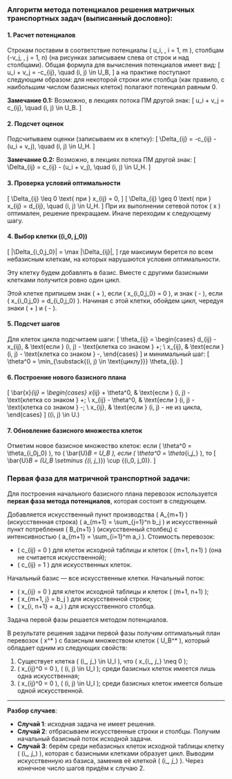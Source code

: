 ### Алгоритм метода потенциалов решения матричных транспортных задач (выписанный дословно):

#### 1. Расчет потенциалов
Строкам поставим в соответствие потенциалы \( u_i, \, i = 1, m \), столбцам \(-v_j, \, j = 1, n\) (на рисунках записываем слева от строк и над столбцами). Общая формула для вычисления потенциалов имеет вид:
\[ u_i + v_j = -c_{ij}, \quad (i, j) \in U_B, \]
а на практике поступают следующим образом: для некоторой строки или столбца (как правило, с наибольшим числом базисных клеток) полагают потенциал равным 0.

**Замечание 0.1:** Возможно, в лекциях потока ПМ другой знак:
\[ u_i + v_j = c_{ij}, \quad (i, j) \in U_B. \]

#### 2. Подсчет оценок
Подсчитываем оценки (записываем их в клетку):
\[ \Delta_{ij} = -c_{ij} - (u_i + v_j), \quad (i, j) \in U_H. \]

**Замечание 0.2:** Возможно, в лекциях потока ПМ другой знак:
\[ \Delta_{ij} = c_{ij} - (u_i + v_j), \quad (i, j) \in U_H. \]

#### 3. Проверка условий оптимальности
\[
\Delta_{ij} \leq 0 \text{ при } x_{ij} = 0,
\]
\[
\Delta_{ij} \geq 0 \text{ при } x_{ij} = d_{ij}, \quad (i, j) \in U_H.
\]
При их выполнении сетевой поток \( x \) оптимален, решение прекращаем. Иначе переходим к следующему шагу.

#### 4. Выбор клетки \((i_0, j_0)\)
\[
|\Delta_{i_0,j_0}| = \max |\Delta_{ij}|,
\]
где максимум берется по всем небазисным клеткам, на которых нарушаются условия оптимальности.

Эту клетку будем добавлять в базис. Вместе с другими базисными клетками получится ровно один цикл.

Этой клетке припишем знак \( + \), если \( x_{i_0,j_0} = 0 \), и знак \( - \), если \( x_{i_0,j_0} = d_{i_0,j_0} \). Начиная с этой клетки, обойдем цикл, чередуя знаки \( + \) и \( - \).

#### 5. Подсчет шагов
Для клеток цикла подсчитаем шаги:
\[
\theta_{ij} =
\begin{cases}
d_{ij} - x_{ij}, & \text{если } (i, j) - \text{клетка со знаком } +; \\
x_{ij}, & \text{если } (i, j) - \text{клетка со знаком } -,
\end{cases}
\]
и минимальный шаг:
\[
\theta^0 = \min_{\substack{(i, j) \in \text{циклу}}} \theta_{ij}.
\]

#### 6. Построение нового базисного плана
\[
\bar{x}_{ij} =
\begin{cases}
x_{ij} + \theta^0, & \text{если } (i, j) - \text{клетка со знаком } +; \\
x_{ij} - \theta^0, & \text{если } (i, j) - \text{клетка со знаком } -; \\
x_{ij}, & \text{если } (i, j) - не из цикла,
\end{cases}
\]
\((i, j) \in U.\)

#### 7. Обновление базисного множества клеток
Отметим новое базисное множество клеток: если \( \theta^0 = \theta_{i_0j_0} \), то \( \bar{U}_B = U_B \), если \( \theta^0 = \theta_{i_*j_*} \), то
\[
\bar{U}_B = (U_B \setminus \{(i_*, j_*)\}) \cup \{(i_0, j_0)\}.
\]

### Первая фаза для матричной транспортной задачи:

Для построения начального базисного плана перевозок используется **первая фаза метода потенциалов**, которая состоит в следующем.

Добавляется искусственный пункт производства \( A_{m+1} \) (искусственная строка) \( a_{m+1} = \sum_{j=1}^n b_j \) и искусственный пункт потребления \( B_{n+1} \) (искусственный столбец) с интенсивностью \( a_{m+1} = \sum_{i=1}^m a_i \). Стоимость перевозок:

- \( c_{ij} = 0 \) для клеток исходной таблицы и клеток \( (m+1, n+1) \) (она не считается искусственной);
- \( c_{ij} = 1 \) для искусственных клеток.

Начальный базис — все искусственные клетки. Начальный поток:

- \( x_{ij} = 0 \) для клеток исходной таблицы и клеток \( (m+1, n+1) \);
- \( x_{m+1, j} = b_j \) для искусственной строки;
- \( x_{i, n+1} = a_i \) для искусственного столбца.

Задача первой фазы решается методом потенциалов.

В результате решения задачи первой фазы получим оптимальный план перевозок \( x^* \) с базисным множеством клеток \( U_B^* \), который обладает одним из следующих свойств:

1. Существует клетка \( (i_*, j_*) \in U_I \), что \( x_{i_*, j_*} \neq 0 \);
2. \( x_{ij}^0 = 0 \), \( (i, j) \in U_I \); среди базисных клеток имеется лишь одна искусственная;
3. \( x_{ij}^0 = 0 \), \( (i, j) \in U_I \); среди базисных клеток имеется больше одной искусственной.

---

**Разбор случаев**:

- **Случай 1**: исходная задача не имеет решения.
- **Случай 2**: отбрасываем искусственные строки и столбцы. Получим начальный базисный поток исходной задачи.
- **Случай 3**: берём среди небазисных клеток исходной таблицы клетку \( (i_*, j_*) \), которая с базисными клетками образует цикл. Выводим искусственную из базиса, заменив её клеткой \( (i_*, j_*) \). Через конечное число шагов придём к случаю 2.